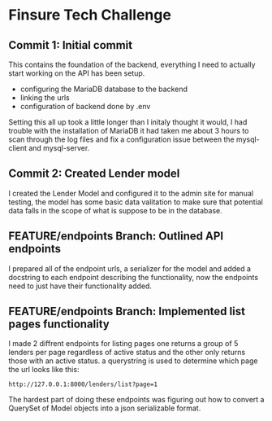 # Finsure Tech Challenge

## Commit 1: Initial commit

This contains the foundation of the backend, everything I need to actually start working on the API has been setup.

- configuring the MariaDB database to the backend
- linking the urls
- configuration of backend done by .env

Setting this all up took a little longer than I initaly thought it would, I had trouble with the installation of MariaDB it had taken me about 3 hours to scan through the log files and fix a configuration issue between the mysql-client and mysql-server.

## Commit 2: Created Lender model

I created the Lender Model and configured it to the admin site for manual testing, the model has some basic data valitation to make sure that potential data falls in the scope of what is suppose to be in the database.

## FEATURE/endpoints Branch: Outlined API endpoints

I prepared all of the endpoint urls, a serializer for the model and added a docstring to each endpoint describing the functionality, now the endpoints need to just have their functionality added.

## FEATURE/endpoints Branch: Implemented list pages functionality

I made 2 diffrent endpoints for listing pages one returns a group of 5 lenders per page regardless of active status and the other only returns those with an active status. a querystring is used to determine which page the url looks like this:

`http://127.0.0.1:8000/lenders/list?page=1`

The hardest part of doing these endpoints was figuring out how to convert a QuerySet of Model objects into a json serializable format.